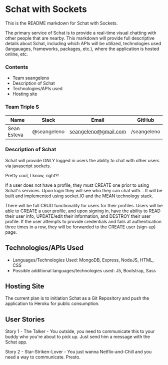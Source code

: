 
# Schat with Sockets

This is the README markdown for Schat with Sockets.

The primary service of Schat is to provide a real-time visual chatting with other people that are nearby. This markdown will provide full descriptive details about Schat, including which APIs will be utilized, technologies used (langauages, frameworks, packages, etc.), where the application is hosted online, etc.

### Contents

- Team seangeleno
- Description of Schat
- Technologies/APIs used
- Hosting site

### Team Triple S

| Name               | Slack               | Email                    | GitHub      |
|--------------------|:-------------------:|:------------------------:|:-----------:|
| Sean Esteva        | @seangeleno         | seangeleno@gmail.com     | /seangeleno |

### Description of Schat

Schat will provide ONLY logged in users the ability to chat with other users via javascript sockets.

Pretty cool, I know, right?!

 If a user does not have a profile, they must CREATE one prior to using Schat's services. Upon login they will see who they can chat with. <!-- Additional description of features, upon completion of application -->. It will be built and implemented using socket.IO and the MEAN technology stack.

There will be full CRUD functionality for users for their profiles. Users will be able to CREATE a user profile, and upon signing in, have the ability to READ their user info, UPDATE/edit their information, and DESTROY their user profile. If the user attempts to provide credentials and fails at authentication three times in a row, they will be forwarded to the CREATE user (sign-up) page.

## Technologies/APIs Used

- Languages/Technologies Used: MongoDB, Express, NodeJS, HTML, CSS
- Possible additional languages/technologies used: J5, Bootstrap, Sass

## Hosting Site

The current plan is to initiation Schat as a Git Repository and push the application to Heroku for public consumption.

## User Stories

Story 1 - The Talker - You outside, you need to communicate this to your buddy who you're about to pick up. Just send him a message with the Schat app.

Story 2 - Star-Striken-Lover - You just wanna Netflix-and-Chill and you need a way to communicate. Presto.
